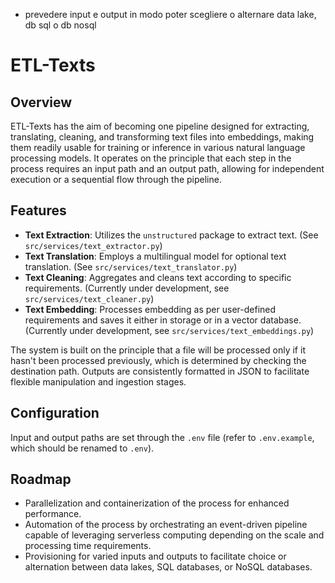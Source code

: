 - prevedere input e output in modo poter scegliere o alternare data lake, db sql o db nosql

# ETL-Texts

## Overview

ETL-Texts has the aim of becoming one pipeline designed for extracting, translating, cleaning, and transforming text files into embeddings, making them readily usable for training or inference in various natural language processing models. It operates on the principle that each step in the process requires an input path and an output path, allowing for independent execution or a sequential flow through the pipeline.

## Features

- **Text Extraction**: Utilizes the `unstructured` package to extract text. (See `src/services/text_extractor.py`)
- **Text Translation**: Employs a multilingual model for optional text translation. (See `src/services/text_translator.py`)
- **Text Cleaning**: Aggregates and cleans text according to specific requirements. (Currently under development, see `src/services/text_cleaner.py`)
- **Text Embedding**: Processes embedding as per user-defined requirements and saves it either in storage or in a vector database. (Currently under development, see `src/services/text_embeddings.py`)

The system is built on the principle that a file will be processed only if it hasn't been processed previously, which is determined by checking the destination path. Outputs are consistently formatted in JSON to facilitate flexible manipulation and ingestion stages.

## Configuration

Input and output paths are set through the `.env` file (refer to `.env.example`, which should be renamed to `.env`).

## Roadmap

- Parallelization and containerization of the process for enhanced performance.
- Automation of the process by orchestrating an event-driven pipeline capable of leveraging serverless computing depending on the scale and processing time requirements.
- Provisioning for varied inputs and outputs to facilitate choice or alternation between data lakes, SQL databases, or NoSQL databases.
